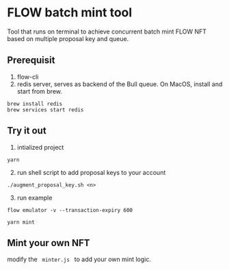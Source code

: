 # FLOW batch mint tool

Tool that runs on terminal to achieve concurrent batch mint FLOW NFT based on multiple proposal key and queue.

## Prerequisit

1. flow-cli
2. redis server, serves as backend of the Bull queue. On MacOS, install and start from brew.

```
brew install redis
brew services start redis
```

## Try it out

1. intialized project

```
yarn
```

2. run shell script to add proposal keys to your account

```
./augment_proposal_key.sh <n>
```

3. run example

```
flow emulator -v --transaction-expiry 600

yarn mint
```

## Mint your own NFT

modify the <code> minter.js </code> to add your own mint logic.

